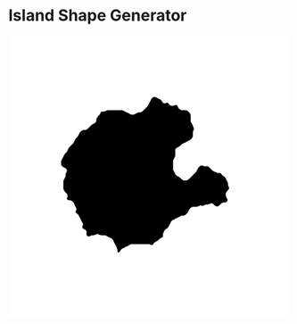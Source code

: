 # Island Shape Generator

![Example of generated island shape](examples/000_.png?raw=true&v=1&s=200 "Examples image")
